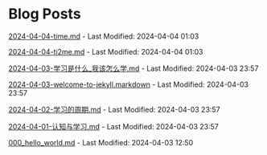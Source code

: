 # Blog Posts

[2024-04-04-time.md](_posts/2024-04-04-time.md) - Last Modified: 2024-04-04 01:03

[2024-04-04-ti2me.md](_posts/2024-04-04-ti2me.md) - Last Modified: 2024-04-04 01:03

[2024-04-03-学习是什么_我该怎么学.md](_posts/2024-04-03-学习是什么_我该怎么学.md) - Last Modified: 2024-04-03 23:57

[2024-04-03-welcome-to-jekyll.markdown](_posts/2024-04-03-welcome-to-jekyll.markdown) - Last Modified: 2024-04-03 23:57

[2024-04-02-学习的周期.md](_posts/2024-04-02-学习的周期.md) - Last Modified: 2024-04-03 23:57

[2024-04-01-认知与学习.md](_posts/2024-04-01-认知与学习.md) - Last Modified: 2024-04-03 23:57

[000_hello_world.md](_posts/000_hello_world.md) - Last Modified: 2024-04-03 12:50

